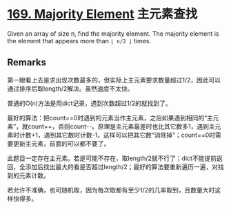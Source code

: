 # [169. Majority Element](https://leetcode.com/problems/majority-element/) 主元素查找

Given an array of size n, find the majority element. The majority element is the element that appears more than `⌊ n/2 ⌋` times.

## Remarks

第一眼看上去是求出现次数最多的，但实际上主元素要求数量超过1/2，因此可以通过排序后取length/2解决。虽然速度不太快。

普通的O(n)方法是用dict记录，遇到次数超过1/2的就找到了。

最好的算法：把count==0时遇到的元素当作主元素，之后如果遇到相同的“主元素”，就count++，否则count--。原理是主元素最差时也比其它数多1，遇到主元素时计数+1，遇到其它数时计数-1，这样可以把其它数“消除掉”；count==0时需要更新主元素，前面的可以都不要了。

此题目一定存在主元素。若是可能不存在，取length/2就不行了；dict不能提前返回，全添加后找出最大的看是否超过length/2；最好的算法要重新遍历一遍，对找到的元素计数。

若允许不准确，也可随机取，因为每次取都有至少1/2的几率取到，且数量大时这样快得多。

